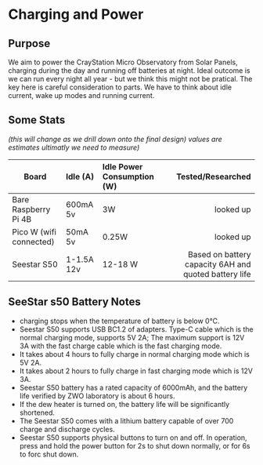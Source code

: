 # Charging and Power

## Purpose

We aim to power the CrayStation Micro Observatory from Solar Panels, charging during the day and running off batteries at night.
Ideal outcome is we can run every night all year - but we think this might not be pratical. The key here is careful consideration to parts. We have to think about idle current, wake up modes and running current.

## Some Stats

_(this will change as we drill down onto the final design) values are estimates ultimatly we need to measure)_

| Board | Idle (A) | Idle Power Consumption (W) | Tested/Researched |
| - | :- | :- | -: |
| Bare Raspberry Pi 4B | 600mA 5v| 3W | looked up |
| Pico W (wifi connected) | 50mA 5v|0.25W | looked up |
| Seestar S50 | 1-1.5A 12v| 12-18 W |Based on battery capacity 6AH and quoted battery life |


## SeeStar s50 Battery Notes

- charging stops when the temperature of battery is below 0℃.
- Seestar S50 supports USB BC1.2 of adapters. Type-C cable which is the normal charging mode, supports 5V 2A; The maximum support is 12V 3A with the fast charge cable which is the fast charging mode.
- It takes about 4 hours to fully charge in normal charging mode which is 5V 2A.
- It takes about 2 hours to fully charge in fast charging mode which is 12V 3A.
- Seestar S50 battery has a rated capacity of 6000mAh, and the battery life verified by ZWO laboratory is about 6 hours.
- If the dew heater is turned on, the battery life will be significantly shortened.
- The Seestar S50 comes with a lithium battery capable of over 700 charge and discharge cycles.
- Seestar S50 supports physical buttons to turn on and off. In operation, press and hold the power button for 2s to shut down normally, or for 6s to forc shut down.
